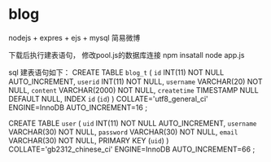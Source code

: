# blog
nodejs + expres + ejs + mysql 简易微博

下载后执行建表语句，
修改pool.js的数据库连接
npm insatall 
node app.js

sql 建表语句如下：
CREATE TABLE `blog_t` (
	`id` INT(11) NOT NULL AUTO_INCREMENT,
	`userid` INT(11) NOT NULL,
	`username` VARCHAR(20) NOT NULL,
	`content` VARCHAR(2000) NOT NULL,
	`createtime` TIMESTAMP NULL DEFAULT NULL,
	INDEX `id` (`id`)
)
COLLATE='utf8_general_ci'
ENGINE=InnoDB
AUTO_INCREMENT=16
;

CREATE TABLE `user` (
	`uid` INT(11) NOT NULL AUTO_INCREMENT,
	`username` VARCHAR(30) NOT NULL,
	`password` VARCHAR(30) NOT NULL,
	`email` VARCHAR(30) NOT NULL,
	PRIMARY KEY (`uid`)
)
COLLATE='gb2312_chinese_ci'
ENGINE=InnoDB
AUTO_INCREMENT=66
;
